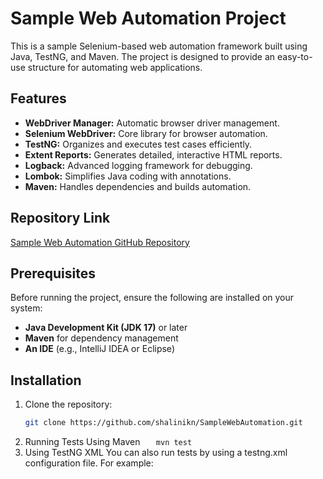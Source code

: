 # Sample Web Automation Project

This is a sample Selenium-based web automation framework built using Java, TestNG, and Maven. The project is designed to provide an easy-to-use structure for automating web applications.

## Features

- **WebDriver Manager:** Automatic browser driver management.
- **Selenium WebDriver:** Core library for browser automation.
- **TestNG:** Organizes and executes test cases efficiently.
- **Extent Reports:** Generates detailed, interactive HTML reports.
- **Logback:** Advanced logging framework for debugging.
- **Lombok:** Simplifies Java coding with annotations.
- **Maven:** Handles dependencies and builds automation.

## Repository Link

[Sample Web Automation GitHub Repository](https://github.com/shalinikn/SampleWebAutomation)

## Prerequisites

Before running the project, ensure the following are installed on your system:

- **Java Development Kit (JDK 17)** or later
- **Maven** for dependency management
- **An IDE** (e.g., IntelliJ IDEA or Eclipse)

## Installation

1. Clone the repository:
   ```bash
   git clone https://github.com/shalinikn/SampleWebAutomation.git

2. Running Tests
   Using Maven
`    mvn test
`
3. Using TestNG XML You can also run tests by using a testng.xml configuration file. For example:
<suite name="Sample Web Automation Suite">
<test name="Sample Test">
<classes>
<class name="com.example.tests.SampleTest"/>
</classes>
</test>
</suite>



